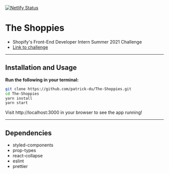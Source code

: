 [![Netlify Status](https://api.netlify.com/api/v1/badges/49204beb-eae1-4498-9b8f-d003ae52f531/deploy-status)](https://app.netlify.com/sites/upbeat-joliot-4d34cd/deploys)

# The Shoppies
- Shopify's Front-End Developer Intern Summer 2021 Challenge
- [Link to challenge](https://docs.google.com/document/d/1AZO0BZwn1Aogj4f3PDNe1mhq8pKsXZxtrG--EIbP_-w/edit#)

---

## Installation and Usage

**Run the following in your terminal:**

```bash
git clone https://github.com/patrick-du/The-Shoppies.git
cd The-Shoppies
yarn install
yarn start
```

Visit http://localhost:3000 in your browser to see the app running!

---

## Dependencies
- styled-components
- prop-types
- react-collapse
- eslint
- prettier
